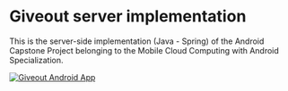 # Giveout server implementation
This is the server-side implementation (Java - Spring) of the Android Capstone Project belonging to the Mobile Cloud Computing with Android Specialization.

[![Giveout Android App](http://img.youtube.com/vi/NYBdNsH0-Ns/0.jpg)](https://www.youtube.com/watch?v=NYBdNsH0-Ns "Giveout Android App Demo")

